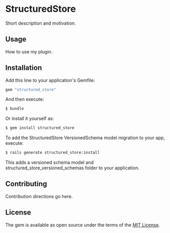 # StructuredStore
Short description and motivation.

## Usage
How to use my plugin.

## Installation
Add this line to your application's Gemfile:

```ruby
gem "structured_store"
```

And then execute:
```bash
$ bundle
```

Or install it yourself as:
```bash
$ gem install structured_store
```

To add the StructuredStore VersionedSchema model migration to your app, execute:

```bash
$ rails generate structured_store:install
```

This adds a versioned schema model and structured_store_versioned_schemas folder to your application.

## Contributing
Contribution directions go here.

## License
The gem is available as open source under the terms of the [MIT License](https://opensource.org/licenses/MIT).
